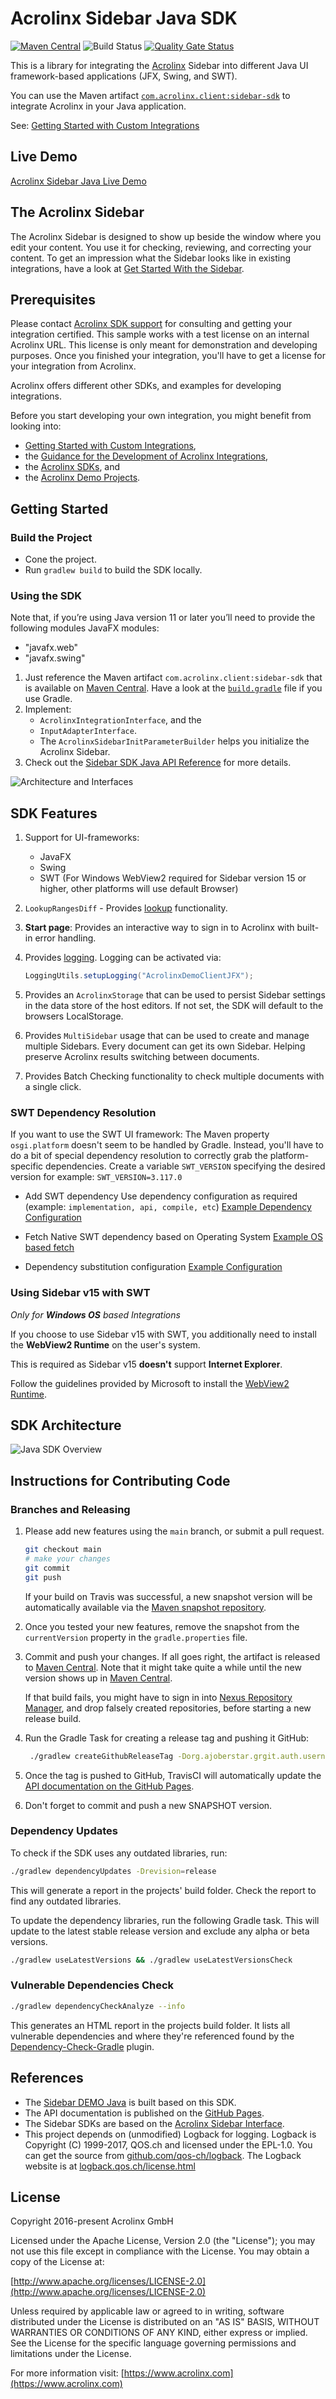 # Acrolinx Sidebar Java SDK

[![Maven Central](https://img.shields.io/maven-central/v/com.acrolinx.client/sidebar-sdk)](https://search.maven.org/artifact/com.acrolinx.client/sidebar-sdk)
![Build Status](https://github.com/acrolinx/sidebar-sdk-java/actions/workflows/build-deploy.yml/badge.svg)
[![Quality Gate Status](https://sonarcloud.io/api/project_badges/measure?project=acrolinx_sidebar-sdk-java&metric=alert_status)](https://sonarcloud.io/summary/new_code?id=acrolinx_sidebar-sdk-java)

This is a library for integrating the [Acrolinx](https://www.acrolinx.com/) Sidebar
into different Java UI framework-based applications (JFX, Swing, and SWT).

You can use the Maven artifact [`com.acrolinx.client:sidebar-sdk`](https://search.maven.org/#search%7Cga%7C1%7Cg%3A%22com.acrolinx.client%22%20a%3A%22sidebar-sdk%22%20)
to integrate Acrolinx in your Java application.

See: [Getting Started with Custom Integrations](https://docs.acrolinx.com/customintegrations)

## Live Demo

[Acrolinx Sidebar Java Live Demo](https://github.com/acrolinx/acrolinx-sidebar-demo-java#live-demo)

## The Acrolinx Sidebar

The Acrolinx Sidebar is designed to show up beside the window where you edit your content.
You use it for checking, reviewing, and correcting your content.
To get an impression what the Sidebar looks like in existing integrations, have a look at
[Get Started With the Sidebar](https://docs.acrolinx.com/coreplatform/latest/en/the-sidebar/get-started-with-the-sidebar).

## Prerequisites

Please contact [Acrolinx SDK support](https://github.com/acrolinx/acrolinx-coding-guidance/blob/main/topics/sdk-support.md)
for consulting and getting your integration certified.
This sample works with a test license on an internal Acrolinx URL.
This license is only meant for demonstration and developing purposes.
Once you finished your integration, you'll have to get a license for your integration from Acrolinx.
  
Acrolinx offers different other SDKs, and examples for developing integrations.

Before you start developing your own integration, you might benefit from looking into:

* [Getting Started with Custom Integrations](https://docs.acrolinx.com/customintegrations),
* the [Guidance for the Development of Acrolinx Integrations](https://github.com/acrolinx/acrolinx-coding-guidance),
* the [Acrolinx SDKs](https://github.com/acrolinx?q=sdk), and
* the [Acrolinx Demo Projects](https://github.com/acrolinx?q=demo).

## Getting Started

### Build the Project

* Cone the project.
* Run `gradlew build` to build the SDK locally.

### Using the SDK

Note that, if you’re using Java version 11 or later you’ll need to provide the following modules JavaFX modules:

* "javafx.web"
* "javafx.swing"

1. Just reference the Maven artifact `com.acrolinx.client:sidebar-sdk` that is available on
   [Maven Central](https://search.maven.org/#search%7Cga%7C1%7Cg%3A%22com.acrolinx.client%22%20a%3A%22sidebar-sdk%22%20).
   Have a look at the [`build.gradle`](build.gradle) file if you use Gradle.
2. Implement:
    + `AcrolinxIntegrationInterface`, and the
    + `InputAdapterInterface`.
    + The `AcrolinxSidebarInitParameterBuilder` helps you initialize the Acrolinx Sidebar.
3. Check out the [Sidebar SDK Java API Reference](https://acrolinx.github.io/sidebar-sdk-java/) for more details.

![Architecture and Interfaces](img/ArchitectureInterfaces.png)

## SDK Features

1. Support for UI-frameworks:
    + JavaFX
    + Swing
    + SWT (For Windows WebView2 required for Sidebar version 15 or higher, other platforms will use default Browser)
2. `LookupRangesDiff` - Provides [lookup](https://github.com/acrolinx/acrolinx-coding-guidance/blob/master/topics/text-lookup.md)
  functionality.
3. **Start page**: Provides an interactive way to sign in to Acrolinx with built-in error handling.
4. Provides [logging](https://github.com/acrolinx/sidebar-sdk-dotnet/blob/main/Acrolinx.Sidebar/Util/Logging/Logger.cs).
   Logging can be activated via:

    ```java
    LoggingUtils.setupLogging("AcrolinxDemoClientJFX");
    ```

5. Provides an `AcrolinxStorage` that can be used to persist Sidebar settings in the data store of the host editors.
   If not set, the SDK will default to the browsers LocalStorage.
   
6. Provides `MultiSidebar` usage that can be used to create and manage multiple Sidebars. Every document can get its own Sidebar.
   Helping preserve Acrolinx results switching between documents.
   
7. Provides Batch Checking functionality to check multiple documents with a single click.

### SWT Dependency Resolution
If you want to use the SWT UI framework:
The Maven property `osgi.platform` doesn't seem to be handled by Gradle. Instead, you'll have to do a bit of special dependency resolution to correctly grab the platform-specific dependencies.
Create a variable `SWT_VERSION` specifying the desired version for example: `SWT_VERSION=3.117.0`

* Add SWT dependency
Use dependency configuration as required (example: `implementation, api, compile, etc`) [Example Dependency Configuration](https://github.com/acrolinx/acrolinx-sidebar-demo-java/blob/80c8a26005722f9d07d79f041a6ff1fd2119d479/build.gradle#L140)

* Fetch Native SWT dependency based on Operating System [Example OS based fetch](https://github.com/acrolinx/acrolinx-sidebar-demo-java/blob/80c8a26005722f9d07d79f041a6ff1fd2119d479/build.gradle#L24)

* Dependency substitution configuration [Example Configuration](https://github.com/acrolinx/acrolinx-sidebar-demo-java/blob/80c8a26005722f9d07d79f041a6ff1fd2119d479/build.gradle#L85)

### Using Sidebar v15 with SWT

_Only for **Windows OS** based Integrations_

If you choose to use Sidebar v15 with SWT, you additionally need to install the **WebView2 Runtime** on the user's system.

This is required as Sidebar v15 **doesn't** support **Internet Explorer**.

Follow the guidelines provided by Microsoft to install the [WebView2 Runtime](https://developer.microsoft.com/en-us/microsoft-edge/webview2/).

## SDK Architecture

![Java SDK Overview](img/SketchJavaSDKComponents.png)

## Instructions for Contributing Code

### Branches and Releasing

1. Please add new features using the `main` branch, or submit a pull request.

   ```bash
   git checkout main
   # make your changes
   git commit
   git push
   ```

    If your build on Travis was successful,
    a new snapshot version will be automatically available via the [Maven snapshot repository](https://oss.sonatype.org/content/repositories/snapshots/com/acrolinx/client/sidebar-sdk/).

2. Once you tested your new features, remove the snapshot from the `currentVersion` property in the `gradle.properties` file.

3. Commit and push your changes. If all goes right, the artifact is released to
   [Maven Central](https://search.maven.org/#search%7Cga%7C1%7Cg%3A%22com.acrolinx.client%22%20a%3A%22sidebar-sdk%22%20).
   Note that it might take quite a while until the new version shows up in
   [Maven Central](https://search.maven.org/#search%7Cga%7C1%7Cg%3A%22com.acrolinx.client%22%20a%3A%22sidebar-sdk%22%20).

   If that build fails, you might have to sign in into
   [Nexus Repository Manager](https://oss.sonatype.org/#welcome),
   and drop falsely created repositories, before starting a new release build.

4. Run the Gradle Task for creating a release tag and pushing it GitHub:

   ```bash
    ./gradlew createGithubReleaseTag -Dorg.ajoberstar.grgit.auth.username=someone -Dorg.ajoberstar.grgit.auth.password=mysecretpassword
   ```

5. Once the tag is pushed to GitHub, TravisCI will automatically update the [API documentation on the GitHub Pages](https://acrolinx.github.io/sidebar-sdk-java/).

6. Don't forget to commit and push a new SNAPSHOT version.

### Dependency Updates

To check if the SDK uses any outdated libraries, run:

```bash
./gradlew dependencyUpdates -Drevision=release
```

This will generate a report in the projects' build folder. Check the report to find any outdated libraries.

To update the dependency libraries, run the following Gradle task. This will update to the latest stable release version
and exclude any alpha or beta versions.

```bash
./gradlew useLatestVersions && ./gradlew useLatestVersionsCheck
```

### Vulnerable Dependencies Check

```bash
./gradlew dependencyCheckAnalyze --info
```

This generates an HTML report in the projects build folder. It lists all vulnerable dependencies and where they're
referenced found by the [Dependency-Check-Gradle](https://github.com/jeremylong/dependency-check-gradle) plugin.

## References

* The [Sidebar DEMO Java](https://github.com/acrolinx/acrolinx-sidebar-demo-java) is built based on this SDK.
* The API documentation is published on the [GitHub Pages](https://acrolinx.github.io/sidebar-sdk-java/).
* The Sidebar SDKs are based on the [Acrolinx Sidebar Interface](https://acrolinx.github.io/sidebar-interface/).
* This project depends on (unmodified) Logback for logging.
  Logback is Copyright (C) 1999-2017, QOS.ch and licensed under the EPL-1.0. You can get the source from [github.com/qos-ch/logback](https://github.com/qos-ch/logback).
  The Logback website is at [logback.qos.ch/license.html](https://logback.qos.ch/license.html)

## License

Copyright 2016-present Acrolinx GmbH

Licensed under the Apache License, Version 2.0 (the "License");
you may not use this file except in compliance with the License.
You may obtain a copy of the License at:

[http://www.apache.org/licenses/LICENSE-2.0](http://www.apache.org/licenses/LICENSE-2.0)

Unless required by applicable law or agreed to in writing, software
distributed under the License is distributed on an "AS IS" BASIS,
WITHOUT WARRANTIES OR CONDITIONS OF ANY KIND, either express or implied.
See the License for the specific language governing permissions and
limitations under the License.

For more information visit: [https://www.acrolinx.com](https://www.acrolinx.com)
